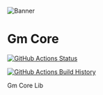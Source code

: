 ![Banner](Images/Banner.png)

# Gm Core

[![GitHub Actions Status](https://github.com/serhii-horobets82/GmCore/workflows/Build/badge.svg?branch=main)](https://github.com/serhii-horobets82/GmCore/actions)

[![GitHub Actions Build History](https://buildstats.info/github/chart/serhii-horobets82/GmCore?branch=main&includeBuildsFromPullRequest=false)](https://github.com/serhii-horobets82/GmCore/actions)


Gm Core Lib
